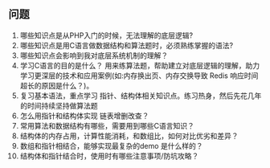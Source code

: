 ## 问题

1. 哪些知识点是从PHP入门的时候，无法理解的底层逻辑?
2. 哪些知识点是用C语言做数据结构和算法题时，必须熟练掌握的语法?
3. 哪些知识点会影响到我对底层系统机制的理解？
4. 学习C语言的目的是什么？ 用来练算法题，帮助建立对底层逻辑的理解，助力学习更深层的技术和应用案例(如:内存换出页、内存交换导致 Redis 响应时间超长的原因是什么？)。
5. 复习基本语法，重点学习 指针、结构体相关知识点。练习热身，然后先花几年的时间持续坚持做算法题
6. 怎么用指针和结构体实现 链表增删改查？
7. 常用算法和数据结构有哪些，需要用到哪些C语言知识？
8. 结构体的内存占用，计算性能消耗，和数组比，如何对比优劣和差异？
9. 数组和指针相结合，能够实现最复杂的demo 是什么样的？
10. 结构体和指针结合时，使用时有哪些注意事项/防坑攻略？
